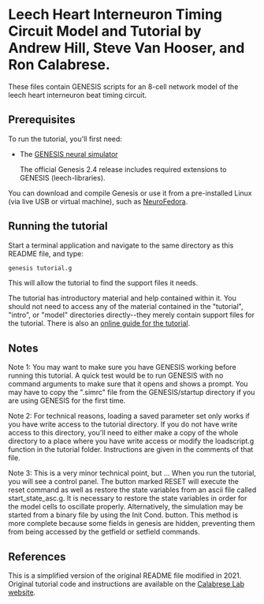 # Leech Heart Interneuron Timing Circuit Model and Tutorial by Andrew Hill, Steve Van Hooser, and Ron Calabrese.

These files contain GENESIS scripts for an 8-cell network model of the leech
heart interneuron beat timing circuit.

## Prerequisites 

To run the tutorial, you'll first need:

- The [GENESIS neural simulator](http://genesis-sim.org/GENESIS/)

    The official Genesis 2.4 release includes required extensions to GENESIS (leech-libraries).

You can download and compile Genesis or use it from a pre-installed
Linux (via live USB or virtual machine), such as
[NeuroFedora](https://docs.fedoraproject.org/en-US/neurofedora/overview/).

## Running the tutorial

Start a terminal application and navigate to the same directory as this README
file, and type: 

```sh
genesis tutorial.g
```

This will allow the tutorial to find the support files it needs.

The tutorial has introductory material and help contained within it.  You should
not need to access any of the material contained in the "tutorial", "intro",
or "model" directories directly--they merely contain support files for the
tutorial. There is also an [online guide for the tutorial](http://www.biology.emory.edu/research/Calabrese/INTRO/INDEX.HTML).

## Notes

Note 1:  You may want to make sure you have GENESIS working before running this
tutorial.  A quick test would be to run GENESIS with no command arguments to
make sure that it opens and shows a prompt.  You may have to copy the ".simrc"
file from the GENESIS/startup directory if you are using GENESIS for the first
time.

Note 2:  For technical reasons, loading a saved parameter set only works if 
you have write access to the tutorial directory.  If you do not have write
access to this directory, you'll need to either make a copy of the whole 
directory to a place where you have write access or modify the loadscript.g
function in the tutorial folder.  Instructions are given in the comments of
that file.

Note 3: This is a very minor technical point, but ...
When you run the tutorial, you will see a control panel.  The button marked RESET will 
execute the reset command as well as restore the state variables from an ascii file called 
start_state_asc.g.  It is necessary to restore the state variables in order for the model 
cells to oscillate properly.  Alternatively, the simulation may be started from a binary 
file by using the Init Cond. button. This method is more complete because some fields in 
genesis are hidden, preventing them from being accessed by the getfield or setfield commands. 

## References

This is a simplified version of the original README file modified 
in 2021. Original tutorial code and instructions are available on
the
[Calabrese Lab website](http://www.biology.emory.edu/research/Calabrese/software.html).
